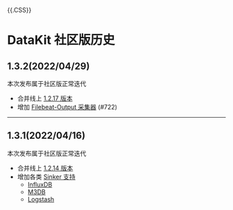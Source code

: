 
{{.CSS}}

# DataKit 社区版历史

## 1.3.2(2022/04/29)

本次发布属于社区版正常迭代

- 合并线上 [1.2.17 版本](changelog#6f9ab142)
- 增加 [Filebeat-Output 采集器](beats_output) (#722)

---

## 1.3.1(2022/04/16)

本次发布属于社区版正常迭代

- 合并线上 [1.2.14 版本](changelog#08185d0f)
- 增加各类 [Sinker 支持](datakit-sink-guide#73776b53)
  - [InfluxDB](datakit-sink-influxdb)
  - [M3DB](datakit-sink-m3db)
  - [Logstash](datakit-sink-logstash)
